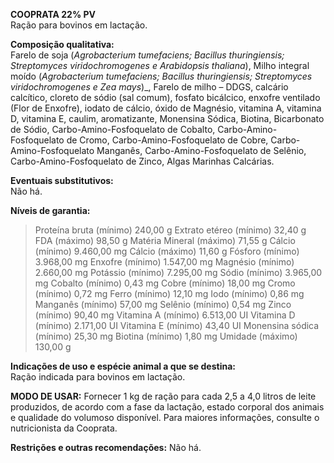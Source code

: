 ﻿**COOPRATA 22% PV**                                                   
Ração para bovinos em lactação.

**Composição qualitativa:**                                                                  
Farelo de soja (*Agrobacterium tumefaciens; Bacillus thuringiensis; Streptomyces viridochromogenes e Arabidopsis thaliana*), Milho integral moído (*Agrobacterium tumefaciens; Bacillus thuringiensis; Streptomyces viridochromogenes e Zea mays*)_, Farelo de milho – DDGS, calcário calcítico, cloreto de sódio (sal comum), fosfato bicálcico, enxofre ventilado (Flor de Enxofre), iodato de cálcio, óxido de Magnésio, vitamina A, vitamina D, vitamina E, caulim, aromatizante, Monensina Sódica, Biotina, Bicarbonato de Sódio, Carbo-Amino-Fosfoquelato de Cobalto, Carbo-Amino-Fosfoquelato de Cromo, Carbo-Amino-Fosfoquelato de Cobre, Carbo-Amino-Fosfoquelato Manganês, Carbo-Amino-Fosfoquelato de Selênio, Carbo-Amino-Fosfoquelato de Zinco, Algas Marinhas Calcárias.

**Eventuais substitutivos:**                                                                      
Não há.

**Níveis de garantia:**
>Proteína bruta (mínimo) 240,00 g 
>Extrato etéreo (mínimo) 32,40 g
>FDA (máximo) 98,50 g
>Matéria Mineral (máximo) 71,55 g
>Cálcio (mínimo) 9.460,00 mg
>Cálcio (máximo) 11,60 g
>Fósforo (mínimo) 3.968,00 mg
>Enxofre (mínimo) 1.547,00 mg
>Magnésio (mínimo) 2.660,00 mg
>Potássio (mínimo) 7.295,00 mg
>Sódio (mínimo) 3.965,00 mg
>Cobalto (mínimo) 0,43 mg
>Cobre (mínimo) 18,00 mg
>Cromo (mínimo) 0,72 mg
>Ferro (mínimo) 12,10 mg
>Iodo (mínimo) 0,86 mg
>Manganês (mínimo) 57,00 mg
>Selênio (mínimo) 0,54 mg
>Zinco (mínimo) 90,40 mg
>Vitamina A (mínimo) 6.513,00 UI
>Vitamina D (mínimo) 2.171,00 UI
>Vitamina E (mínimo) 43,40 UI
>Monensina sódica (mínimo) 25,30 mg
>Biotina (mínimo) 1,80 mg
>Umidade (máximo) 130,00 g

**Indicações de uso e espécie animal a que se destina:**                                                                                 
Ração indicada para bovinos em lactação.

**MODO DE USAR:**
Fornecer 1 kg de ração para cada 2,5 a 4,0 litros de leite produzidos, de acordo com a fase da lactação, estado corporal dos animais e qualidade do volumoso disponível. Para maiores informações, consulte o nutricionista da Cooprata.

**Restrições e outras recomendações:**
Não há.



